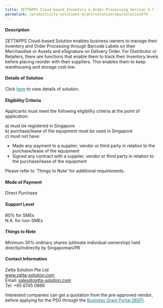 ```yaml
---
title: ZETTAPPS Cloud-based Inventory & Order Processing Version 3.7 - Package (Peppol ready - With Consignment Module)
permalink: /productivity-solutions-grant/solutionrepo/solution974
---
```


#### Description

ZETTAPPS Cloud-based Solution enables business owners to manage their Inventory and Order Processing through Barcode Labels on their Merchandise or Assets and eSignature on Delivery Order.  For Distributor or Retailers, there are functions that enable them to track their Inventory levels before placing reorder with their suppliers.  This enables them to keep warehousing and storage cost low.


#### Details of Solution

Click <a href='https://govassist.gobusiness.gov.sg/images/psg/Zetta_Solution_20200015_Annex_3_20200625143545_Part_3.pdf' style='color:#037e8a'>here</a> to view details of solution.

#### Eligibility Criteria

Applicants must meet the following eligibility criteria at the point of application:

a) must be registered in Singapore <br>
b) purchase/lease of the equipment must be used in Singapore <br>
c) must not have:
- Made any payment to a supplier, vendor or third party in relation to the purchase/lease of the equipment
- Signed any contract with a supplier, vendor or third party in relation to the purchase/lease of the equipment

Please refer to 'Things to Note' for additional requirements.

#### Mode of Payment
Direct Purchase

#### Support Level
80% for SMEs <br>
N.A. for non-SMEs

#### Things to Note
Minimum 30% ordinary shares (ultimate individual ownership) held directly/indirectly by Singaporean/PR

#### Contact Information
Zetta Solution Pte Ltd<br>www.zetta-solution.com<br>Email: sales@zetta-solution.com<br>Tel: +65 6745 0866

Interested companies can get a quotation from the pre-approved vendor, before applying for the PSG through the <a target='_blank' style='color:#037e8a' href='https://www.businessgrants.gov.sg/'>Business Grant Portal (BGP)</a>.
